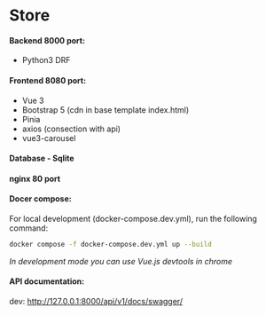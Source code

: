 # Store

#### Backend 8000 port:

- Python3 DRF

#### Frontend 8080 port: 

- Vue 3
- Bootstrap 5 (cdn in base template index.html) 
- Pinia
- axios (consection with api)
- vue3-carousel

#### Database - Sqlite

#### nginx 80 port

#### Docer compose:

For local development (docker-compose.dev.yml), run the following command:

```bash
docker compose -f docker-compose.dev.yml up --build
```
_In development mode you can use Vue.js devtools in chrome_

#### API documentation:
dev: http://127.0.0.1:8000/api/v1/docs/swagger/